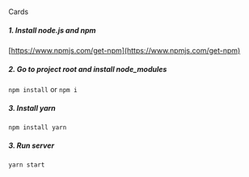 Cards

##### 1. Install node.js and npm
[https://www.npmjs.com/get-npm](https://www.npmjs.com/get-npm)

##### 2. Go to project root and install node_modules
```npm install``` or ```npm i```

##### 3. Install yarn
```npm install yarn```

##### 3. Run server
```yarn start```